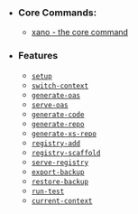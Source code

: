 
-  ### Core Commands:

   -  [xano - the core command](xano.md)

-  ### Features

   -  [`setup`](commands/setup.md)
   -  [`switch-context`](commands/switch-context.md)
   -  [`generate-oas`](commands/generate-oas.md)
   -  [`serve-oas`](commands/serve-oas.md)
   -  [`generate-code`](commands/generate-code.md)
   -  [`generate-repo`](commands/generate-repo.md)
   -  [`generate-xs-repo`](commands/generate-xs-repo.md)
   -  [`registry-add`](commands/registry-add.md)
   -  [`registry-scaffold`](commands/registry-scaffold.md)
   -  [`serve-registry`](commands/serve-registry.md)
   -  [`export-backup`](commands/export-backup.md)
   -  [`restore-backup`](commands/restore-backup.md)
   -  [`run-test`](commands/run-test.md)
   -  [`current-context`](commands/current-context.md)
